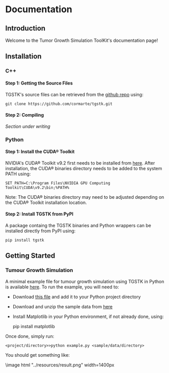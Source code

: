 Documentation
=============
## Introduction ##
Welcome to the Tumor Growth Simulation ToolKit's documentation page!

## Installation ##
### C++ ###
#### Step 1: Getting the Source Files ####
TGSTK's source files can be retrieved from the [github repo](https://github.com/cormarte/tgstk.git) using:

	git clone https://github.com/cormarte/tgstk.git
	
#### Step 2: Compiling ####
*Section under writing*

### Python ###
#### Step 1: Install the CUDA® Toolkit ####
NVIDIA's CUDA® Toolkit v9.2 first needs to be installed from [here](https://developer.nvidia.com/cuda-92-download-archive). After installation, the CUDA® binaries directory needs to be added to the system PATH using:

	SET PATH=C:\Program Files\NVIDIA GPU Computing Toolkit\CUDA\v9.2\bin;%PATH%

Note: The CUDA® binaries directory may need to be adjusted depending on the CUDA® Toolkit installation location.

#### Step 2: Install TGSTK from PyPI ####
A package containg the TGSTK binaries and Python wrappers can be installed directly from PyPI using:

	pip install tgstk


## Getting Started ##
### Tumour Growth Simulation ###
A minimal example file for tumour growth simulation using TGSTK in Python is available [here](https://github.com/cormarte/tgstk/blob/main/src/example.py). To run the example, you will need to: 

- Download [this file](https://github.com/cormarte/tgstk/blob/main/src/vtk_numpy_utils.py) and add it to your Python project directory
- Download and unzip the sample data from [here](https://lisaserver.ulb.ac.be/owncloud/index.php/s/nK9v5u8k3cmFdkr)
- Install Matplotlib in your Python environment, if not already done, using:


	pip install matplotlib

Once done, simply run:

	<project/directory>>python example.py <sample/data/directory>
	
You should get something like:


\image html "../resources/result.png" width=1400px

